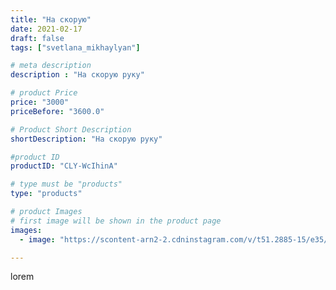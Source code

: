 ```yaml
---
title: "На скорую"
date: 2021-02-17
draft: false
tags: ["svetlana_mikhaylyan"]

# meta description
description : "На скорую руку"

# product Price
price: "3000"
priceBefore: "3600.0"

# Product Short Description
shortDescription: "На скорую руку"

#product ID
productID: "CLY-WcIhinA"

# type must be "products"
type: "products"

# product Images
# first image will be shown in the product page
images:
  - image: "https://scontent-arn2-2.cdninstagram.com/v/t51.2885-15/e35/151295707_479373336779597_6417744426200940514_n.jpg?se=7&tp=1&_nc_ht=scontent-arn2-2.cdninstagram.com&_nc_cat=105&_nc_ohc=PdR6xYa1OckAX9r9O5L&oh=cf6d2b5a3d410664d3dbb8dc86879a9d&oe=607305DA&ig_cache_key=MjUxMTAzMTAxMzE3OTAwOTQ3Mg%3D%3D.2"

---
```

lorem
